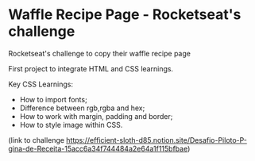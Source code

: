# Waffle Recipe Page - Rocketseat's challenge
Rocketseat's challenge to copy their waffle recipe page

First project to integrate HTML and CSS learnings.

Key CSS Learnings:

- How to import fonts;
- Difference between rgb,rgba and hex;
- How to work with margin, padding and border;
- How to style image within CSS.

(link to challenge https://efficient-sloth-d85.notion.site/Desafio-Piloto-P-gina-de-Receita-15acc6a34f744484a2e64a1f115bfbae)
